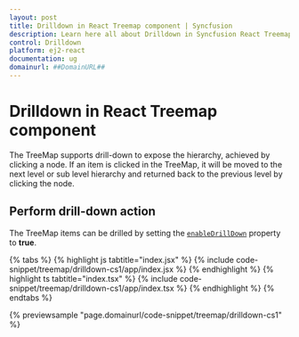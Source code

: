 ```yaml
---
layout: post
title: Drilldown in React Treemap component | Syncfusion
description: Learn here all about Drilldown in Syncfusion React Treemap component of Syncfusion Essential JS 2 and more.
control: Drilldown 
platform: ej2-react
documentation: ug
domainurl: ##DomainURL##
---
```


# Drilldown in React Treemap component

The TreeMap supports drill-down to expose the hierarchy, achieved by clicking a node. If an item is clicked in the TreeMap, it will be moved to the next level or sub level hierarchy and returned back to the previous level by clicking the node.

## Perform drill-down action

The TreeMap items can be drilled by setting the [`enableDrillDown`](https://ej2.syncfusion.com/react/documentation/api/treemap/#enabledrilldown) property to **true**.

{% tabs %}
{% highlight js tabtitle="index.jsx" %}
{% include code-snippet/treemap/drilldown-cs1/app/index.jsx %}
{% endhighlight %}
{% highlight ts tabtitle="index.tsx" %}
{% include code-snippet/treemap/drilldown-cs1/app/index.tsx %}
{% endhighlight %}
{% endtabs %}

 {% previewsample "page.domainurl/code-snippet/treemap/drilldown-cs1" %}
